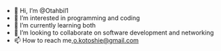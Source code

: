- 👋 Hi, I’m @Otahbil1
- 👀 I’m interested in programming and coding
- 🌱 I’m currently learning both
- 💞️ I’m looking to collaborate on software development and networking 
- 📫 How to reach me,o.kotoshie@gmail.com

<!---
Otahbil1/Otahbil1 is a ✨ special ✨ repository because its `README.md` (this file) appears on your GitHub profile.
You can click the Preview link to take a look at your changes.
--->
